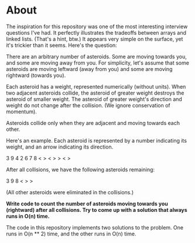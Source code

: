 # About

The inspiration for this repository was one of the most interesting interview 
questions I've had. It perfectly illustrates the tradeoffs between arrays and 
linked lists. (That's a hint, btw.) It appears very simple on the surface, yet 
it's trickier than it seems. Here's the question:

There are an arbitrary number of asteroids. Some are moving towards you, and 
some are moving away from you. For simplicity, let's assume that some asteroids 
are moving leftward (away from you) and some are moving rightward (towards you).

Each asteroid has a weight, represented numerically (without units). When two 
adjacent asteroids collide, the asteroid of greater weight destroys the 
asteroid of smaller weight. The asteroid of greater weight's direction and 
weight do not change after the collision. (We ignore conservation of momentum).

Asteroids collide only when they are adjacent and moving towards each other.

Here's an example. Each asteroid is represented by a number indicating its 
weight, and an arrow indicating its direction.

3 9 4 2 6 7 8
< > < > > < >

After all collisions, we have the following asteroids remaining:

3 9 8
< > >

(All other asteroids were eliminated in the collisions.)

**Write code to count the number of asteroids moving towards you (rightward) 
after all collisions. Try to come up with a solution that always runs in O(n) 
time.**


The code in this repository implements two solutions to the problem. One runs 
in O(n ** 2) time, and the other runs in O(n) time.
